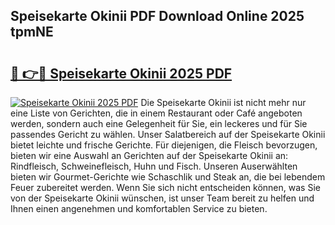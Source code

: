 ## Speisekarte Okinii PDF Download Online 2025 tpmNE

# <h2><a href="http://gcebow9.nevu.top/?p=Speisekarte+Okinii">🔗 👉🔴 Speisekarte Okinii 2025 PDF</a></h2>

[![Speisekarte Okinii 2025 PDF](https://i.imgur.com/dBaPXMq.png)](http://gcebow9.nevu.top/?p=Speisekarte+Okinii)
Die Speisekarte Okinii ist nicht mehr nur eine Liste von Gerichten, die in einem Restaurant oder Café angeboten werden, sondern auch eine Gelegenheit für Sie, ein leckeres und für Sie passendes Gericht zu wählen. Unser Salatbereich auf der Speisekarte Okinii bietet leichte und frische Gerichte. Für diejenigen, die Fleisch bevorzugen, bieten wir eine Auswahl an Gerichten auf der Speisekarte Okinii an: Rindfleisch, Schweinefleisch, Huhn und Fisch. Unseren Auserwählten bieten wir Gourmet-Gerichte wie Schaschlik und Steak an, die bei lebendem Feuer zubereitet werden. Wenn Sie sich nicht entscheiden können, was Sie von der Speisekarte Okinii wünschen, ist unser Team bereit zu helfen und Ihnen einen angenehmen und komfortablen Service zu bieten.
